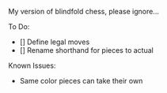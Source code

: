 My version of blindfold chess, please ignore...

To Do:
 - [] Define legal moves
 - [] Rename shorthand for pieces to actual 


Known Issues:
 - Same color pieces can take their own
 
